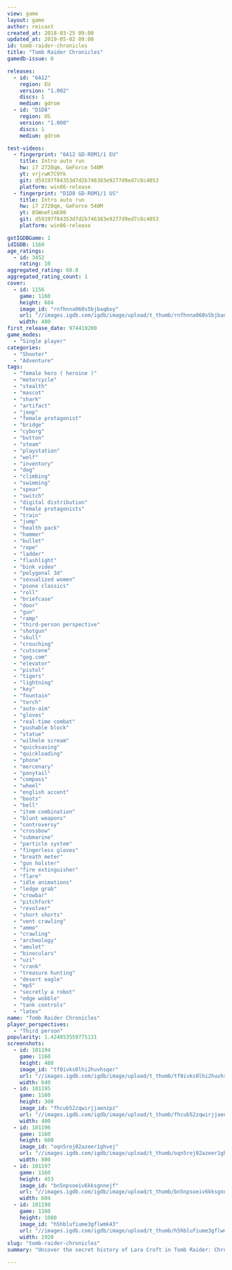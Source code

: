 ```yaml
---
view: game
layout: game
author: reicast
created_at: 2018-03-25 09:00
updated_at: 2019-05-02 09:00
id: tomb-raider-chronicles
title: "Tomb Raider Chronicles"
gamedb-issue: 0

releases:
  - id: "6A12"
    region: EU
    version: "1.002"
    discs: 1
    medium: gdrom
  - id: "D1D8"
    region: US
    version: "1.000"
    discs: 1
    medium: gdrom

test-videos:
  - fingerprint: "6A12 GD-ROM1/1 EU"
    title: Intro auto run
    hw: i7 2720qm, GeForce 540M
    yt: vrjrwK7C9Yk
    git: d59197f84353d7d2b746383e9277d9ed7c8c4053
    platform: win86-release
  - fingerprint: "D1D8 GD-ROM1/1 US"
    title: Intro auto run
    hw: i7 2720qm, GeForce 540M
    yt: 8SWneFimE00
    git: d59197f84353d7d2b746383e9277d9ed7c8c4053
    platform: win86-release

gotIGDBGame: 1
idIGDB: 1160
age_ratings:
  - id: 3452
    rating: 10
aggregated_rating: 60.0
aggregated_rating_count: 1
cover:
  - id: 1156
    game: 1160
    height: 684
    image_id: "rnfhnna060s5bjbaq6oy"
    url: "//images.igdb.com/igdb/image/upload/t_thumb/rnfhnna060s5bjbaq6oy.jpg"
    width: 480
first_release_date: 974419200
game_modes:
  - "Single player"
categories:
  - "Shooter"
  - "Adventure"
tags:
  - "female hero ( heroine )"
  - "motorcycle"
  - "stealth"
  - "mascot"
  - "shark"
  - "artifact"
  - "jeep"
  - "female protagonist"
  - "bridge"
  - "cyborg"
  - "button"
  - "steam"
  - "playstation"
  - "wolf"
  - "inventory"
  - "dog"
  - "climbing"
  - "swimming"
  - "spear"
  - "switch"
  - "digital distribution"
  - "female protagonists"
  - "train"
  - "jump"
  - "health pack"
  - "hammer"
  - "bullet"
  - "rope"
  - "ladder"
  - "flashlight"
  - "bink video"
  - "polygonal 3d"
  - "sexualized women"
  - "psone classics"
  - "roll"
  - "briefcase"
  - "door"
  - "gun"
  - "ramp"
  - "third-person perspective"
  - "shotgun"
  - "skull"
  - "crouching"
  - "cutscene"
  - "gog.com"
  - "elevator"
  - "pistol"
  - "tigers"
  - "lightning"
  - "key"
  - "fountain"
  - "torch"
  - "auto-aim"
  - "gloves"
  - "real-time combat"
  - "pushable block"
  - "statue"
  - "wilhelm scream"
  - "quicksaving"
  - "quickloading"
  - "phone"
  - "mercenary"
  - "ponytail"
  - "compass"
  - "wheel"
  - "english accent"
  - "boots"
  - "bell"
  - "item combination"
  - "blunt weapons"
  - "controversy"
  - "crossbow"
  - "submarine"
  - "particle system"
  - "fingerless gloves"
  - "breath meter"
  - "gun holster"
  - "fire extinguisher"
  - "flare"
  - "idle animations"
  - "ledge grab"
  - "crowbar"
  - "pitchfork"
  - "revolver"
  - "short shorts"
  - "vent crawling"
  - "ammo"
  - "crawling"
  - "archeology"
  - "amulet"
  - "binoculars"
  - "uzi"
  - "crank"
  - "treasure hunting"
  - "desert eagle"
  - "mp5"
  - "secretly a robot"
  - "edge wobble"
  - "tank controls"
  - "latex"
name: "Tomb Raider Chronicles"
player_perspectives:
  - "Third person"
popularity: 1.424853559775131
screenshots:
  - id: 101194
    game: 1160
    height: 480
    image_id: "tf0ivks0lhi2huvhsqer"
    url: "//images.igdb.com/igdb/image/upload/t_thumb/tf0ivks0lhi2huvhsqer.jpg"
    width: 640
  - id: 101195
    game: 1160
    height: 300
    image_id: "fhcub52zqwirjjaenzpz"
    url: "//images.igdb.com/igdb/image/upload/t_thumb/fhcub52zqwirjjaenzpz.jpg"
    width: 400
  - id: 101196
    game: 1160
    height: 600
    image_id: "oqn5rej02azeer1ghvej"
    url: "//images.igdb.com/igdb/image/upload/t_thumb/oqn5rej02azeer1ghvej.jpg"
    width: 800
  - id: 101197
    game: 1160
    height: 453
    image_id: "bn5npsoeiv6kksgnnejf"
    url: "//images.igdb.com/igdb/image/upload/t_thumb/bn5npsoeiv6kksgnnejf.jpg"
    width: 604
  - id: 101198
    game: 1160
    height: 1080
    image_id: "h5hblufiume3gflwmk43"
    url: "//images.igdb.com/igdb/image/upload/t_thumb/h5hblufiume3gflwmk43.jpg"
    width: 1920
slug: "tomb-raider-chronicles"
summary: "Uncover the secret history of Lara Croft in Tomb Raider: Chronicles. Lara Croft is missing in Egypt - presumed dead. Those closest to her gather together at the Croft Estate on a grey, rainy day for a memorial service in her honour. Afterwards, the friends sit quietly together in the study of the Croft Mansion and reminisce about Lara's past exploits; exploits that have until now remained a secret..."

---
```

